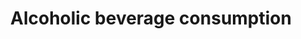 ---
title: Alcoholic beverage consumption
longTitle: 'Alcoholic beverage consumption'
tags:
- gccommon
usedFor:
- "[[Alcohol consumption]]"
---